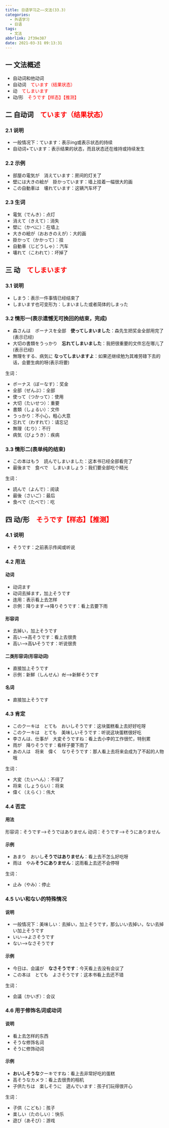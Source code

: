 ```yaml
---
title: 日语学习之——文法(33.3)
categories:
  - 外语学习
  - 日语
tags:
  - 文法
abbrlink: 2f39e387
date: 2021-03-31 09:13:31
---
```

## 一 文法概述

* 自动词和他动词
* 自动词　<font color="red">ています（结果状态）</font>
* 动　<font color="red">てしまいます</font>
* 动/形　<font color="red">そうです【样态】【推测】</font>

<!--more-->

## 二 自动词　<font color="red">ています（结果状态）</font>

### 2.1 说明

* 一般情况下：ています：表示ing或表示状态的持续
* 自动词+ています：表示结果的状态，而且状态还在维持或持续发生

### 2.2 示例

* 部屋の電気が　消えています：房间的灯关了
* 壁には大きの絵が　掛かっています：墙上挂着一幅很大的画
* この自動車は　壊れています：这辆汽车坏了

### 2.3 生词

* 電気（でんき）：点灯
* 消えて（きえて）：消失
* 壁に（かべに）：在墙上
* 大きの絵が（おおきのえが）：大的画
* 掛かって（かかって）：挂
* 自動車（じどうしゃ）：汽车
* 壊れて（こわれて）：坏掉了

## 三 动　<font color="red">てしまいます</font>

### 3.1 说明

* しまう：表示一件事情已经结束了
* しまいます也可变形为：しまいました或者简体的しまった

### 3.2 情形一(表示遗憾无可挽回的结束，完成)

* 森さんは　ボーナスを全部　**使ってしまいました**：森先生把奖金全部用完了(表示已经)
* 大切の書類をうっかり　**忘れてしまいました**：我把很重要的文件忘在哪儿了(表示已经)
* 無理をする、病気に  **なってしまいますよ**：如果还继续勉为其难劳碌下去的话，会要生病的呀(表示将要)

生词：

* ボーナス（ぼーなす）：奖金
* 全部（ぜんぶ）：全部
* 使って（つかって）：使用
* 大切（たいせつ）：重要
* 書類（しょるい）：文件
* うっかり：不小心，粗心大意
* 忘れて（わすれて）：请忘记
* 無理（むり）：不行
* 病気（びょうき）：疾病

### 3.3  情形二(表单纯的结束)

* この本はもう　読んでしまいました：这本书已经全部看完了
* 最後まで　食べで　しまいましょう：我们要全部吃个精光

生词：

* 読んで（よんで）：阅读
* 最後（さいご）：最后
* 食べで（たべで）：吃

## 四 动/形　<font color="red">そうです【样态】【推测】</font>

### 4.1 说明

* そうです：之前表示传闻或听说

### 4.2 用法

#### 动词

* 动词ます
* 动词去掉ます，加上そうです
* 连用：表示看上去怎样
* 示例：降ります——>降りそうです：看上去要下雨

#### 形容词

* 去掉い，加上そうです
* 高い——>高そうです：看上去很贵
* 高い——>高**い**そうです：听说很贵

#### 二类形容词(形容动词)

* 直接加上そうです
* 示例：新鮮（しんせん）~~だ~~——>新鮮そうです

#### 名词

* 直接加上そうです

### 4.3 肯定

* このクーキは　とても　おいしそうです：这块蛋糕看上去好好吃呀
* このクーキは　とても　美味しいそうです：听说这块蛋糕很好吃
* 李さんは、仕事が　大変そうですね：看上去小李的工作很忙，特别累
* 雨が　降りそうです：看样子要下雨了
* あの人は　将来　偉く　なりそうです：那人看上去将来会成为了不起的人物哦

生词：

* 大変（たいへん）：不得了
* 将来（しょうらい）：将来
* 偉く（えらく）：伟大

### 4.4 否定

#### 用法

形容词：そうです——>そうではありません
动词：そうです——>そうにありません

#### 示例

* あまり　おいし**そうではありません**：看上去不怎么好吃呀
* 雨は　やみ**そうにありません**：这雨看上去还不会停呀

生词：

* 止み（やみ）：停止

### 4.5 いい和ない的特殊情况

#### 说明

* 一般情况下：美味しい：去掉い，加上そうです，那么いい去掉い，ない去掉い加上そうです
* いい——>よさそうです
* ない——>なさそうです

#### 示例

* 今日は、会議が　**なさそうです**：今天看上去没有会议了
* この本は　とても　よさそうです：这本书看上去还不错

生词：

* 会議（かいぎ）：会议

### 4.6 用于修饰名词或动词

#### 说明

* 看上去怎样的东西
* そうな修饰名词
* そうに修饰动词

#### 示例

* **おいしそうな**クーキですね：看上去非常好吃的蛋糕
* 高そうなカメラ：看上去很贵的相机
* 子供たちは　楽しそうに　遊んでいます：孩子们玩得很开心

生词：

* 子供（こども）：孩子
* 楽しい（たのしい）：快乐
* 遊び（あそび）：游戏